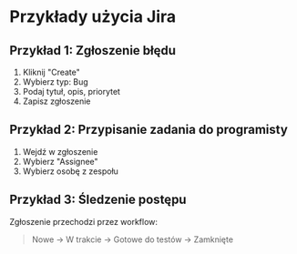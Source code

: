 # Przykłady użycia Jira

## Przykład 1: Zgłoszenie błędu
1. Kliknij "Create"
2. Wybierz typ: Bug
3. Podaj tytuł, opis, priorytet
4. Zapisz zgłoszenie

## Przykład 2: Przypisanie zadania do programisty
1. Wejdź w zgłoszenie
2. Wybierz "Assignee"
3. Wybierz osobę z zespołu

## Przykład 3: Śledzenie postępu
Zgłoszenie przechodzi przez workflow:
> Nowe → W trakcie → Gotowe do testów → Zamknięte
